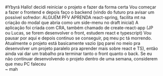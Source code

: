 #Ybyrá
Hallo! decidi reiniciar o projeto e fazer da forma certa
Vou começar a fazer o frontend e depois faço o backend (vindo do futuro pra avisar um possível sofredor: ALGUÉM PFV APRENDA react-spring, facilita mt na criação do modal que abria como um side-menu no draft inicial)
A aplicação foi criada com CRA, também chamado de create-react-app (JP ou Lucas, se forem desenvolver o front, estudem react e typescript)
Vou pausar por aqui e depois continuo se conseguir, pq meu pc tá morrendo. 
Atualmente o projeto está basicamente vazio (pq parei no meio pra desenvolver um projeto paralelo pra aprender mais sobre react e TS), então ainda vai dar um trabalho pra terminar tanto o front quanto o back.
Se eu não continuar desenvolvendo o projeto dentro de uma semana, considerem que meu PC faleceu     
                                                          ~ mah
